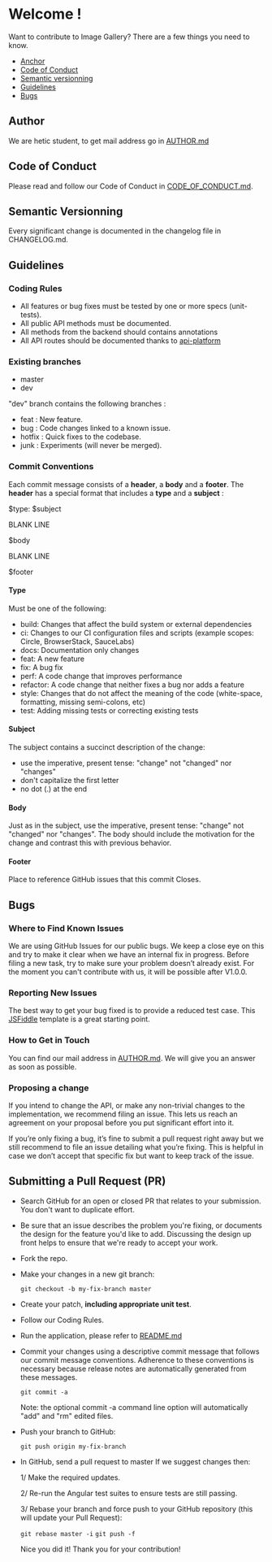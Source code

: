# Welcome !
Want to contribute to Image Gallery? There are a few things you need to know.

- [Anchor](#anchor)
- [Code of Conduct](#conduct)
- [Semantic versionning](#versionning)
- [Guidelines](#guidelines)
- [Bugs](#bugs)

## Author
We are hetic student, to get mail address go in [AUTHOR.md](https://github.com/HETIC-MT-P2021/aio-group6-proj01/blob/markdown/AUTHOR.md)

## Code of Conduct
Please read and follow our Code of Conduct in [CODE_OF_CONDUCT.md](https://github.com/HETIC-MT-P2021/aio-group6-proj01/blob/markdown/CODE_OF_CONDUCT.md).

## Semantic Versionning
Every significant change is documented in the changelog file in CHANGELOG.md.

## Guidelines

### Coding Rules
- All features or bug fixes must be tested by one or more specs (unit-tests).
- All public API methods must be documented.
- All methods from the backend should contains annotations
- All API routes should be documented thanks to [api-platform](https://api-platform.com/)

### Existing branches
- master
- dev

"dev" branch contains the following branches :
- feat      : New feature.
- bug       : Code changes linked to a known issue.
- hotfix    : Quick fixes to the codebase.
- junk      : Experiments (will never be merged).

### Commit Conventions
Each commit message consists of a **header**, a **body** and a **footer**. The **header** has a special format that includes a **type** and a **subject** :

$type: $subject

BLANK LINE

$body

BLANK LINE

$footer

#### Type
Must be one of the following:

- build: Changes that affect the build system or external dependencies
- ci: Changes to our CI configuration files and scripts (example scopes: Circle, BrowserStack, SauceLabs)
- docs: Documentation only changes
- feat: A new feature
- fix: A bug fix
- perf: A code change that improves performance
- refactor: A code change that neither fixes a bug nor adds a feature
- style: Changes that do not affect the meaning of the code (white-space, formatting, missing semi-colons, etc)
- test: Adding missing tests or correcting existing tests

#### Subject
The subject contains a succinct description of the change:

- use the imperative, present tense: "change" not "changed" nor "changes"
- don't capitalize the first letter
- no dot (.) at the end

#### Body
Just as in the subject, use the imperative, present tense: "change" not "changed" nor "changes". The body should include the motivation for the change and contrast this with previous behavior.

#### Footer
Place to reference GitHub issues that this commit Closes.

## Bugs
### Where to Find Known Issues
We are using GitHub Issues for our public bugs. We keep a close eye on this and try to make it clear when we have an internal fix in progress. Before filing a new task, try to make sure your problem doesn’t already exist. For the moment you can't contribute with us, it will be possible after V1.0.0.

### Reporting New Issues
The best way to get your bug fixed is to provide a reduced test case. This [JSFiddle](https://jsfiddle.net/) template is a great starting point.

### How to Get in Touch
You can find our mail address in [AUTHOR.md](https://github.com/HETIC-MT-P2021/aio-group6-proj01/blob/markdown/AUTHOR.md). We will give you an answer as soon as possible.

### Proposing a change
If you intend to change the API, or make any non-trivial changes to the implementation, we recommend filing an issue. This lets us reach an agreement on your proposal before you put significant effort into it.

If you’re only fixing a bug, it’s fine to submit a pull request right away but we still recommend to file an issue detailing what you’re fixing. This is helpful in case we don’t accept that specific fix but want to keep track of the issue.

## Submitting a Pull Request (PR)
- Search GitHub for an open or closed PR that relates to your submission. You don't want to duplicate effort.

- Be sure that an issue describes the problem you're fixing, or documents the design for the feature you'd like to add. Discussing the design up front helps to ensure that we're ready to accept your work.

- Fork the repo.

- Make your changes in a new git branch:

    ```git checkout -b my-fix-branch master```

- Create your patch, **including appropriate unit test**.

- Follow our Coding Rules.

- Run the application, please refer to [README.md](https://github.com/HETIC-MT-P2021/aio-group6-proj01/blob/master/README.md)

- Commit your changes using a descriptive commit message that follows our commit message conventions. Adherence to these conventions is necessary because release notes are automatically generated from these messages.

    ```git commit -a```

    Note: the optional commit -a command line option will automatically "add" and "rm" edited files.

- Push your branch to GitHub:

    ```git push origin my-fix-branch```

- In GitHub, send a pull request to master
    If we suggest changes then:
    
    1/ Make the required updates.

    2/ Re-run the Angular test suites to ensure tests are still passing.

    3/ Rebase your branch and force push to your GitHub repository (this will update your Pull Request):

    ```git rebase master -i```
    ```git push -f```

    Nice you did it! Thank you for your contribution!
